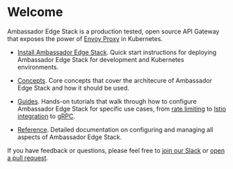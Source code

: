 # Welcome

Ambassador Edge Stack is a production tested, open source API Gateway that exposes the power of [Envoy Proxy](https://www.envoyproxy.io) in Kubernetes.

* [Install Ambassador Edge Stack](/user-guide/install). Quick start instructions for deploying Ambassador Edge Stack for development and Kubernetes environments.

* [Concepts](/concepts/overview). Core concepts that cover the architecure of Ambassador Edge Stack  and how it should be used.

* [Guides](/docs/guides). Hands-on tutorials that walk through how to configure Ambassador Edge Stack for specific use cases, from [rate limiting](/user-guide/advanced-rate-limiting) to [Istio integration](/user-guide/with-istio) to [gRPC](/user-guide/grpc).

* [Reference](/reference/configuration). Detailed documentation on configuring and managing all aspects of Ambassador Edge Stack.

If you have feedback or questions, please feel free to [join our Slack](https://d6e.co/slack) or [open a pull request](https://github.com/datawire/ambassador/pulls).
